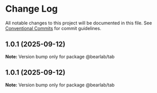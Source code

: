 # Change Log

All notable changes to this project will be documented in this file.
See [Conventional Commits](https://conventionalcommits.org) for commit guidelines.

## 1.0.1 (2025-09-12)

**Note:** Version bump only for package @bearlab/tab





## 1.0.1 (2025-09-12)

**Note:** Version bump only for package @bearlab/tab
